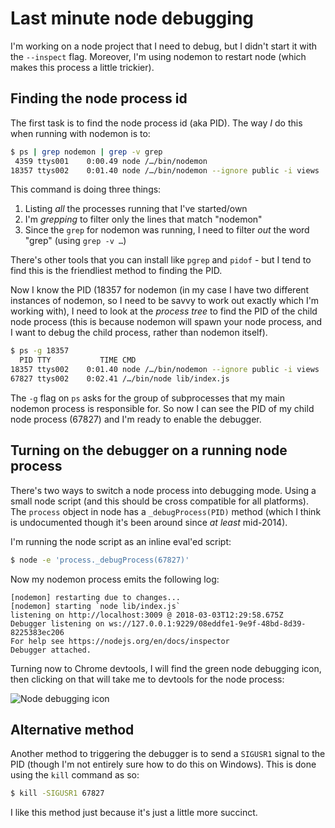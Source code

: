 # Last minute node debugging

I'm working on a node project that I need to debug, but I didn't start it with the `--inspect` flag. Moreover, I'm using nodemon to restart node (which makes this process a little trickier).

<!--more-->

## Finding the node process id

The first task is to find the node process id (aka PID). The way _I_ do this when running with nodemon is to:

```bash
$ ps | grep nodemon | grep -v grep
 4359 ttys001    0:00.49 node /…/bin/nodemon
18357 ttys002    0:01.40 node /…/bin/nodemon --ignore public -i views
```

This command is doing three things:

1. Listing _all_ the processes running that I've started/own
2. I'm _grepping_ to filter only the lines that match "nodemon"
3. Since the `grep` for nodemon was running, I need to filter _out_ the word "grep" (using `grep -v …`)

There's other tools that you can install like `pgrep` and `pidof` - but I tend to find this is the friendliest method to finding the PID.

Now I know the PID (18357 for nodemon (in my case I have two different instances of nodemon, so I need to be savvy to work out exactly which I'm working with), I need to look at the _process tree_ to find the PID of the child node process (this is because nodemon will spawn your node process, and I want to debug the child process, rather than nodemon itself).

```bash
$ ps -g 18357
  PID TTY           TIME CMD
18357 ttys002    0:01.40 node /…/bin/nodemon --ignore public -i views
67827 ttys002    0:02.41 /…/bin/node lib/index.js
```

The `-g` flag on `ps` asks for the group of subprocesses that my main nodemon process is responsible for. So now I can see the PID of my child node process (67827) and I'm ready to enable the debugger.

## Turning on the debugger on a running node process

There's two ways to switch a node process into debugging mode. Using a small node script (and this should be cross compatible for all platforms). The `process` object in node has a `_debugProcess(PID)` method (which I think is undocumented though it's been around since _at least_ mid-2014).

I'm running the node script as an inline eval'ed script:

```bash
$ node -e 'process._debugProcess(67827)'
```

Now my nodemon process emits the following log:

```text
[nodemon] restarting due to changes...
[nodemon] starting `node lib/index.js`
listening on http://localhost:3009 @ 2018-03-03T12:29:58.675Z
Debugger listening on ws://127.0.0.1:9229/08eddfe1-9e9f-48bd-8d39-8225383ec206
For help see https://nodejs.org/en/docs/inspector
Debugger attached.
```

Turning now to Chrome devtools, I will find the green node debugging icon, then clicking on that will take me to devtools for the node process:

![Node debugging icon](/images/node-debug-icon.png)

## Alternative method

Another method to triggering the debugger is to send a `SIGUSR1` signal to the PID (though I'm not entirely sure how to do this on Windows). This is done using the `kill` command as so:

```bash
$ kill -SIGUSR1 67827
```

I like this method just because it's just a little more succinct.
